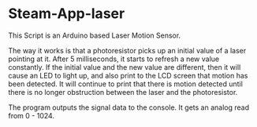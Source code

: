# Steam-App-laser

This Script is an Arduino based Laser Motion Sensor.

The way it works is that a photoresistor picks up an initial value of a laser pointing at it.
After 5 milliseconds, it starts to refresh a new value constantly. If the initial value and the new value are different,
then it will cause an LED to light up, and also print to the LCD screen that motion has been detected. It will continue to
print that there is motion detected until there is no longer obstruction between the laser and the photoresistor.

The program outputs the signal data to the console. It gets an analog read from 0 - 1024.